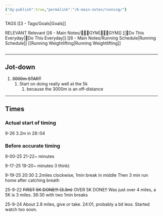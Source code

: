 ```yaml
---
{"dg-publish":true,"permalink":"/6-main-notes/running/"}
---
```


TAGS [[3 - Tags/Goals\|Goals]]

RELEVANT
Relevant
[[6 - Main Notes/🏋🏼‍♀️GYM\|🏋🏼‍♀️GYM]]
[[📌Do This Everyday\|📌Do This Everyday]]
[[6 - Main Notes/Running Schedule\|Running Schedule]]
[[Running Weightlifting\|Running Weightlifting]]


```table-of-contents
```

- - -


## Jot-down
1. ~~3000m START~~
	1. Start on doing really well at the 5k 
		1. because the 3000m is an off-distance

- - -

## Times

### Actual start of timing
9-26
3.2m in 28::04


### Before accurate timing
9-00-25
21-22~ minutes

9-17-25
19-20~ minutes (I think)

9-19-25
20:30 2.2miles clockwise, 1min break in middle
Then 3 min run home after catching breath


25-9-22
~~FIRST 5K DONE!!! (3.3m)~~
OVER 5K DONE!! Was just over 4 miles, a 5K is 3 miles.
36:30 with two 1min breaks

25-9-24 
About 2.8 miles, give or take.
24:01, probably a bit less. Started watch too soon. 





